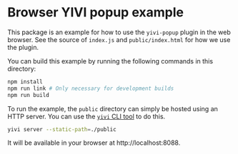 # Browser YIVI popup example

This package is an example for how to use the `yivi-popup` plugin in the
web browser. See the source of `index.js` and `public/index.html` for how we use
the plugin.

You can build this example by running the following commands in this directory:

```bash
npm install
npm run link # Only necessary for development builds
npm run build
```

To run the example, the `public` directory can simply be hosted using an HTTP
server. You can use the [`yivi` CLI tool](https://github.com/privacybydesign/yivigo/releases/latest)
to do this.

```bash
yivi server --static-path=./public
```

It will be available in your browser at http://localhost:8088.
